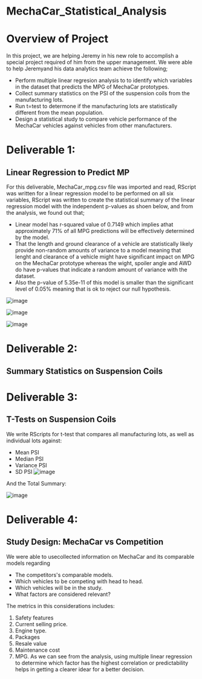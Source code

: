 # MechaCar_Statistical_Analysis
# Overview of Project
In this project, we are helping Jeremy in his new role to accomplish a special project required of him from the upper management. We were able to help Jeremyand his data analytics team achieve the following;
- Perform multiple linear regresion analysis to to identify which variables in the dataset that predicts the MPG of MechaCar prototypes.
- Collect summary statistics on the PSI of the suspension coils from the manufacturing lots.
- Run t=test to determone if the manufacturing lots are statistically different from the mean population.
- Design a statistical study to compare vehicle performance of the MechaCar vehicles against vehicles from other manufacturers.

# Deliverable 1:
## Linear Regression to Predict MP
For this deliverable, MechaCar_mpg.csv file was imported and read, RScript was written for a linear regression model to be performed on all six variables, RScript was written to create the statistical summary of the linear regression model with the independent p-values as shoen below, and from the analysis, we found out that;
- Linear model has r-squared value of 0.7149 which implies athat approximately 71% of all MPG predictions will be effectively determined by the model.
- That the length and ground clearance of a vehicle are statistically likely provide non-random amounts of variance to a model meaning that lenght and clearance of a vehicle might have significant impact on MPG on the MechaCar prototype whereas the wight, spoiler angle and AWD do have p-values that indicate a random amount of variance with the dataset.
- Also the p-value of 5.35e-11 of this model is smaller than the significant level of 0.05% meaning that is ok to reject our null hypothesis.

![image](https://user-images.githubusercontent.com/34757498/148311859-9deca978-9853-4ca4-93f7-f5f9d96647d4.png)

![image](https://user-images.githubusercontent.com/34757498/148311947-965bf8d0-9ff4-47c7-9997-8390b6543b84.png)

![image](https://user-images.githubusercontent.com/34757498/148312050-7eeec867-deb9-4cd6-852d-8752c8bfe894.png)

# Deliverable 2:
## Summary Statistics on Suspension Coils

# Deliverable 3:
## T-Tests on Suspension Coils
We write RScripts for t-test that compares all manufacturing lots, as well as individual lots against:
- Mean PSI
- Median PSI
- Variance PSI
- SD PSI
![image](https://user-images.githubusercontent.com/34757498/148337010-8c503483-8530-49b2-a913-3a14c42ba944.png)

And the Total Summary:

![image](https://user-images.githubusercontent.com/34757498/148337142-9741e70a-44b0-43f8-8231-0b115451e8e7.png)


# Deliverable 4:
## Study Design: MechaCar vs Competition
We were able to usecollected information on MechaCar and its comparable models regarding
- The competitors's comparable models.
- Which vehicles to be competing with head to head.
- Which vehicles will be in the study.
- What factors are considered relevant?

The metrics in this considerations includes:
1. Safety features
2. Current selling price.
3. Engine type.
4. Packages
5. Resale value
6. Maintenance cost
7. MPG.
As we can see from the analysis, using multiple linear regression to determine which factor has the highest correlation or predictability helps in getting a clearer idear for a better decision.
